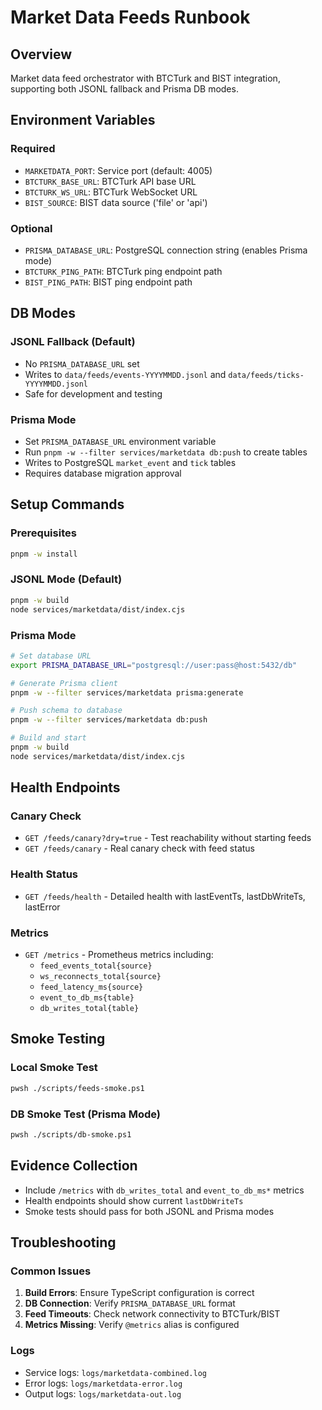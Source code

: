 # Market Data Feeds Runbook

## Overview
Market data feed orchestrator with BTCTurk and BIST integration, supporting both JSONL fallback and Prisma DB modes.

## Environment Variables

### Required
- `MARKETDATA_PORT`: Service port (default: 4005)
- `BTCTURK_BASE_URL`: BTCTurk API base URL
- `BTCTURK_WS_URL`: BTCTurk WebSocket URL
- `BIST_SOURCE`: BIST data source ('file' or 'api')

### Optional
- `PRISMA_DATABASE_URL`: PostgreSQL connection string (enables Prisma mode)
- `BTCTURK_PING_PATH`: BTCTurk ping endpoint path
- `BIST_PING_PATH`: BIST ping endpoint path

## DB Modes

### JSONL Fallback (Default)
- No `PRISMA_DATABASE_URL` set
- Writes to `data/feeds/events-YYYYMMDD.jsonl` and `data/feeds/ticks-YYYYMMDD.jsonl`
- Safe for development and testing

### Prisma Mode
- Set `PRISMA_DATABASE_URL` environment variable
- Run `pnpm -w --filter services/marketdata db:push` to create tables
- Writes to PostgreSQL `market_event` and `tick` tables
- Requires database migration approval

## Setup Commands

### Prerequisites
```bash
pnpm -w install
```

### JSONL Mode (Default)
```bash
pnpm -w build
node services/marketdata/dist/index.cjs
```

### Prisma Mode
```bash
# Set database URL
export PRISMA_DATABASE_URL="postgresql://user:pass@host:5432/db"

# Generate Prisma client
pnpm -w --filter services/marketdata prisma:generate

# Push schema to database
pnpm -w --filter services/marketdata db:push

# Build and start
pnpm -w build
node services/marketdata/dist/index.cjs
```

## Health Endpoints

### Canary Check
- `GET /feeds/canary?dry=true` - Test reachability without starting feeds
- `GET /feeds/canary` - Real canary check with feed status

### Health Status
- `GET /feeds/health` - Detailed health with lastEventTs, lastDbWriteTs, lastError

### Metrics
- `GET /metrics` - Prometheus metrics including:
  - `feed_events_total{source}`
  - `ws_reconnects_total{source}`
  - `feed_latency_ms{source}`
  - `event_to_db_ms{table}`
  - `db_writes_total{table}`

## Smoke Testing

### Local Smoke Test
```bash
pwsh ./scripts/feeds-smoke.ps1
```

### DB Smoke Test (Prisma Mode)
```bash
pwsh ./scripts/db-smoke.ps1
```

## Evidence Collection
- Include `/metrics` with `db_writes_total` and `event_to_db_ms*` metrics
- Health endpoints should show current `lastDbWriteTs`
- Smoke tests should pass for both JSONL and Prisma modes

## Troubleshooting

### Common Issues
1. **Build Errors**: Ensure TypeScript configuration is correct
2. **DB Connection**: Verify `PRISMA_DATABASE_URL` format
3. **Feed Timeouts**: Check network connectivity to BTCTurk/BIST
4. **Metrics Missing**: Verify `@metrics` alias is configured

### Logs
- Service logs: `logs/marketdata-combined.log`
- Error logs: `logs/marketdata-error.log`
- Output logs: `logs/marketdata-out.log`
